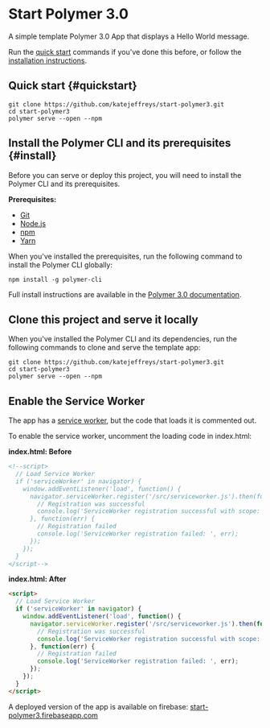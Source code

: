 # Start Polymer 3.0 

A simple template Polymer 3.0 App that displays a Hello World message. 

Run the [quick start](#quickstart) commands if you've done this before, or follow the [installation instructions](#install).

## Quick start {#quickstart}

```
git clone https://github.com/katejeffreys/start-polymer3.git
cd start-polymer3
polymer serve --open --npm
```

## Install the Polymer CLI and its prerequisites {#install}

Before you can serve or deploy this project, you will need to install the Polymer CLI
and its prerequisites.

**Prerequisites:**

* [Git](https://git-scm.com/download/)
* [Node.js](https://nodejs.org/en/)
* [npm](https://www.npmjs.com/)
* [Yarn](https://yarnpkg.com/en/)

When you've installed the prerequisites, run the following command to install the Polymer CLI globally:

```
npm install -g polymer-cli
```

Full install instructions are available in the [Polymer 3.0 documentation](https://www.polymer-project.org/3.0/start/install-3-0).

## Clone this project and serve it locally

When you've installed the Polymer CLI and its dependencies, run the following commands to clone and serve the template app:

```
git clone https://github.com/katejeffreys/start-polymer3.git
cd start-polymer3
polymer serve --open --npm
```

## Enable the Service Worker

The app has a [service worker](https://developers.google.com/web/fundamentals/primers/service-workers/), but the code that loads it is commented out. 

To enable the service worker, uncomment the loading code in index.html:

**index.html: Before**
```html
<!--script>
  // Load Service Worker
  if ('serviceWorker' in navigator) {
    window.addEventListener('load', function() {
      navigator.serviceWorker.register('/src/serviceworker.js').then(function(registration) {
        // Registration was successful
        console.log('ServiceWorker registration successful with scope: ', registration.scope);
      }, function(err) {
        // Registration failed
        console.log('ServiceWorker registration failed: ', err);
      });
    });
  }
</script-->
```

**index.html: After**
```html
<script>
  // Load Service Worker
  if ('serviceWorker' in navigator) {
    window.addEventListener('load', function() {
      navigator.serviceWorker.register('/src/serviceworker.js').then(function(registration) {
        // Registration was successful
        console.log('ServiceWorker registration successful with scope: ', registration.scope);
      }, function(err) {
        // Registration failed
        console.log('ServiceWorker registration failed: ', err);
      });
    });
  }
</script>
```

A deployed version of the app is available on firebase: [start-polymer3.firebaseapp.com](https://start-polymer3.firebaseapp.com)